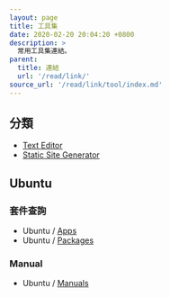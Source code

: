 ```yaml
---
layout: page
title: 工具集
date: 2020-02-20 20:04:20 +0800
description: >
  常用工具集連結。
parent:
  title: 連結
  url: '/read/link/'
source_url: '/read/link/tool/index.md'
---
```



## 分類

* [Text Editor](/note-ubuntu-20.04/read/link/tool/text-editor.html)
* [Static Site Generator](/note-ubuntu-20.04/read/link/tool/static-site-generator.html)


## Ubuntu

### 套件查詢

* Ubuntu / [Apps](https://apps.ubuntu.com/cat/)
* Ubuntu / [Packages](http://packages.ubuntu.com/)

### Manual

* Ubuntu / [Manuals](http://manpages.ubuntu.com/)
